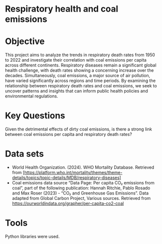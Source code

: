 # Respiratory health and coal emissions

# Objective
This project aims to analyze the trends in respiratory death rates from 1950 to 2022 and investigate their correlation with coal emissions per capita across different continents. Respiratory diseases remain a significant global health challenge, with death rates showing a concerning increase over the decades. Simultaneously, coal emissions, a major source of air pollution, have varied significantly across regions and time periods. By examining the relationship between respiratory death rates and coal emissions, we seek to uncover patterns and insights that can inform public health policies and environmental regulations. 

# Key Questions
Given the detrimental effects of dirty coal emissions, is there a strong link between coal emissions per capita and respiratory death rates?

# Data sets
* World Health Organization. (2024). WHO Mortality Database.  Retrieved from [https://platform.who.int/mortality/themes/theme-details/topics/topic-details/MDB/respiratory-diseases]
* Coal emissions data source
“Data Page: Per capita CO₂ emissions from coal”, part of the following publication: Hannah Ritchie, Pablo Rosado and Max Roser (2023) - “CO₂ and Greenhouse Gas Emissions”. Data adapted from Global Carbon Project, Various sources. Retrieved from https://ourworldindata.org/grapher/per-capita-co2-coal

# Tools
Python libraries were used.
